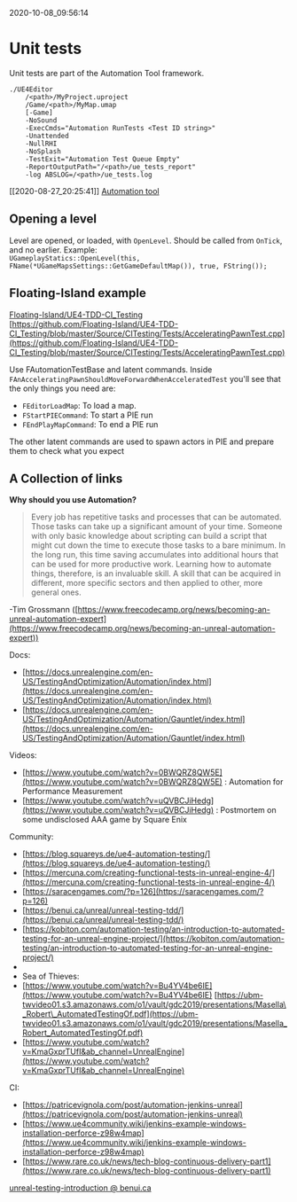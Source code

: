 2020-10-08_09:56:14

# Unit tests

Unit tests are part of the Automation Tool framework.

```
./UE4Editor
    /<path>/MyProject.uproject
    /Game/<path>/MyMap.umap
    [-Game]
    -NoSound
    -ExecCmds="Automation RunTests <Test ID string>"
    -Unattended
    -NullRHI
    -NoSplash
    -TestExit="Automation Test Queue Empty"
    -ReportOutputPath="/<path>/ue_tests_report"
    -log ABSLOG=/<path>/ue_tests.log
```

[[2020-08-27_20:25:41]] [Automation tool](./Automation%20tool.md)  

## Opening a level

Level are opened, or loaded, with `OpenLevel`.
Should be called from `OnTick`, and no earlier.
Example:  
`UGameplayStatics::OpenLevel(this, FName(*UGameMapsSettings::GetGameDefaultMap()), true, FString());`

## Floating-Island example

[Floating-Island/UE4-TDD-CI_Testing](https://github.com/Floating-Island/UE4-TDD-CI_Testing/blob/master/Source/CITesting/Tests/AcceleratingPawnTest.cpp)  
[https://github.com/Floating-Island/UE4-TDD-CI_Testing/blob/master/Source/CITesting/Tests/AcceleratingPawnTest.cpp](https://github.com/Floating-Island/UE4-TDD-CI_Testing/blob/master/Source/CITesting/Tests/AcceleratingPawnTest.cpp)  

Use FAutomationTestBase and latent commands.
 Inside `FAnAcceleratingPawnShouldMoveForwardWhenAcceleratedTest` you'll see that the only things you need are:
 - `FEditorLoadMap`: To load a map.
 - `FStartPIECommand`: To start a PIE run 
 - `FEndPlayMapCommand`: To end a PIE run 

 The other latent commands are used to spawn actors in PIE and prepare them to check what you expect

## A Collection of links

**Why should you use Automation?**

> Every job has repetitive tasks and processes that can be automated. Those tasks can take up a significant amount of your time. Someone with only basic knowledge about scripting can build a script that might cut down the time to execute those tasks to a bare minimum. In the long run, this time saving accumulates into additional hours that can be used for more productive work. Learning how to automate things, therefore, is an invaluable skill. A skill that can be acquired in different, more specific sectors and then applied to other, more general ones.

-Tim Grossmann ([https://www.freecodecamp.org/news/becoming-an-unreal-automation-expert](https://www.freecodecamp.org/news/becoming-an-unreal-automation-expert)) 

Docs:
- [https://docs.unrealengine.com/en-US/TestingAndOptimization/Automation/index.html](https://docs.unrealengine.com/en-US/TestingAndOptimization/Automation/index.html) 
- [https://docs.unrealengine.com/en-US/TestingAndOptimization/Automation/Gauntlet/index.html](https://docs.unrealengine.com/en-US/TestingAndOptimization/Automation/Gauntlet/index.html) 

Videos:
- [https://www.youtube.com/watch?v=0BWQRZ8QW5E](https://www.youtube.com/watch?v=0BWQRZ8QW5E) : Automation for Performance Measurement 
- [https://www.youtube.com/watch?v=uQVBCJiHedg](https://www.youtube.com/watch?v=uQVBCJiHedg) : Postmortem on some undisclosed AAA game by Square Enix

Community:
-  [https://blog.squareys.de/ue4-automation-testing/](https://blog.squareys.de/ue4-automation-testing/) 
-  [https://mercuna.com/creating-functional-tests-in-unreal-engine-4/](https://mercuna.com/creating-functional-tests-in-unreal-engine-4/) 
-  [https://saracengames.com/?p=126](https://saracengames.com/?p=126) 
-  [https://benui.ca/unreal/unreal-testing-tdd/](https://benui.ca/unreal/unreal-testing-tdd/) 
-  [https://kobiton.com/automation-testing/an-introduction-to-automated-testing-for-an-unreal-engine-project/](https://kobiton.com/automation-testing/an-introduction-to-automated-testing-for-an-unreal-engine-project/) 
-  
-  Sea of Thieves: 
-  [https://www.youtube.com/watch?v=Bu4YV4be6IE](https://www.youtube.com/watch?v=Bu4YV4be6IE) [https://ubm-twvideo01.s3.amazonaws.com/o1/vault/gdc2019/presentations/Masella\_Robert\_AutomatedTestingOf.pdf](https://ubm-twvideo01.s3.amazonaws.com/o1/vault/gdc2019/presentations/Masella_Robert_AutomatedTestingOf.pdf)
-  [https://www.youtube.com/watch?v=KmaGxprTUfI&ab_channel=UnrealEngine](https://www.youtube.com/watch?v=KmaGxprTUfI&ab_channel=UnrealEngine) 

CI: 
- [https://patricevignola.com/post/automation-jenkins-unreal](https://patricevignola.com/post/automation-jenkins-unreal)
- [https://www.ue4community.wiki/jenkins-example-windows-installation-perforce-z98w4map](https://www.ue4community.wiki/jenkins-example-windows-installation-perforce-z98w4map)
- [https://www.rare.co.uk/news/tech-blog-continuous-delivery-part1](https://www.rare.co.uk/news/tech-blog-continuous-delivery-part1)




[unreal-testing-introduction @ benui.ca](https://benui.ca/unreal/unreal-testing-introduction/)
